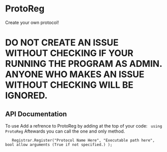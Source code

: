 # ProtoReg
Create your own protocol!
# DO NOT CREATE AN ISSUE WITHOUT CHECKING IF YOUR RUNNING THE PROGRAM AS ADMIN. ANYONE WHO MAKES AN ISSUE WITHOUT CHECKING WILL BE IGNORED.


## API Documentation
To use Add a refrence to ProtoReg by adding at the top of your code: ``` using ProtoReg```
Aftewards you can call the one and only method.
```public static void Register(string protocolname, string openapp, bool allowargs = true)
   Registrar.Register("Protocol Name Here", "Executable path here", bool allow arguments (True if not specified.) );

```


